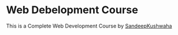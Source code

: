 # Web Debelopment Course

This is a Complete Web Development Course by [SandeepKushwaha](https://github.com/SandeepKushwaha)

